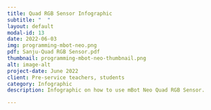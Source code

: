 ```yaml
---
title: Quad RGB Sensor Infographic
subtitle: "  "
layout: default
modal-id: 13
date: 2022-06-03
img: programming-mbot-neo.png
pdf: Sanju-Quad RGB Sensor.pdf
thumbnail: programming-mbot-neo-thumbnail.png
alt: image-alt
project-date: June 2022
client: Pre-service teachers, students
category: Infographic
description: Infographic on how to use mBot Neo Quad RGB Sensor.

---
```

